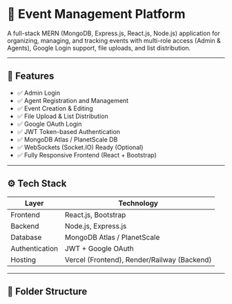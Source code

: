 # 🎉 Event Management Platform

A full-stack MERN (MongoDB, Express.js, React.js, Node.js) application for organizing, managing, and tracking events with multi-role access (Admin & Agents), Google Login support, file uploads, and list distribution.

---

## 📌 Features

- ✅ Admin Login
- ✅ Agent Registration and Management
- ✅ Event Creation & Editing
- ✅ File Upload & List Distribution
- ✅ Google OAuth Login
- ✅ JWT Token-based Authentication
- ✅ MongoDB Atlas / PlanetScale DB
- ✅ WebSockets (Socket.IO) Ready (Optional)
- ✅ Fully Responsive Frontend (React + Bootstrap)

---

## ⚙️ Tech Stack

| Layer        | Technology              |
|--------------|--------------------------|
| Frontend     | React.js, Bootstrap      |
| Backend      | Node.js, Express.js      |
| Database     | MongoDB Atlas / PlanetScale |
| Authentication | JWT + Google OAuth      |
| Hosting      | Vercel (Frontend), Render/Railway (Backend) |

---

## 🧾 Folder Structure


